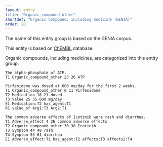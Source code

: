 ```yaml
---
layout: entry
title: "Organic_compound_other"
shortdef: "Organic Compound, including medicine (GENIA)"
order: 20
---
```


The name of this entity group is based on the GENIA corpus.

This entity is based on <a href="https://www.ebi.ac.uk/chembl/">ChEMBL</a> database.

Organic compounds, including medicines, are categorized into this entity group.

~~~ ann
The alpha-phosphate of ATP.
T1 Organic_compound_other 23 26 ATP
~~~

~~~ ann
Pirfenidone was dosed at 600 mg/day for the first 2 weeks.
T1 Organic_compound_other 0 11 Pirfenidone
T2 Medication 16 21 dosed
T3 Value 25 35 600 mg/day
E1 Medication:T2 has_agent:T1
R1 value_of Arg1:T3 Arg2:T1
~~~

~~~ ann
The common adverse effects of Icotinib were rash and diarrhea.
T1 Adverse_effect 4 26 common adverse effects
T2 Organic_compound_other 30 38 Icotinib
T3 Symptom 44 48 rash
T4 Symptom 53 61 diarrhea
E1 Adverse_effect:T1 has_agent:T2 affects:T3 affects2:T4
~~~


<!-- details -->
